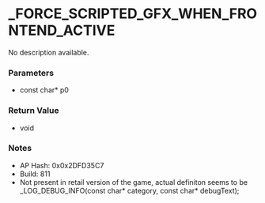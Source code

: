 # _FORCE_SCRIPTED_GFX_WHEN_FRONTEND_ACTIVE

No description available.

### Parameters
* const char* p0

### Return Value
* void

### Notes
* AP Hash: 0x0x2DFD35C7
* Build: 811
* Not present in retail version of the game, actual definiton seems to be
_LOG_DEBUG_INFO(const char* category, const char* debugText);

